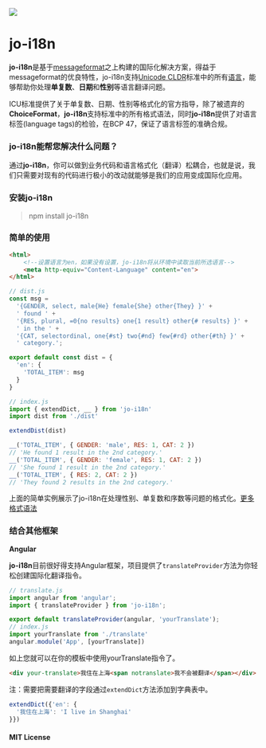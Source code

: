 ![](http://content-management.b0.upaiyun.com/1476434640674.png)

# jo-i18n

**jo-i18n**是基于[messageformat](https://github.com/messageformat/messageformat.js)之上构建的国际化解决方案，得益于messageformat的优良特性，jo-i18n支持[Unicode CLDR](http://cldr.unicode.org/)标准中的所有[语言](http://www.unicode.org/cldr/charts/latest/supplemental/language_plural_rules.html)，能够帮助你处理**单复数**、**日期**和**性别**等语言翻译问题。

ICU标准提供了关于单复数、日期、性别等格式化的官方指导，除了被遗弃的**ChoiceFormat**，**jo-i18n**支持标准中的所有格式语法，同时**jo-i18n**提供了对语言标签(language tags)的检验，在BCP 47，保证了语言标签的准确合规。

### jo-i18n能帮您解决什么问题？

通过**jo-i18n**，你可以做到业务代码和语言格式化（翻译）松耦合，也就是说，我们只需要对现有的代码进行极小的改动就能够是我们的应用变成国际化应用。

### 安装jo-i18n

> npm install jo-i18n

### 简单的使用

```html
<html>
  	<!--设置语言为en，如果没有设置，jo-i18n将从环境中读取当前所选语言-->
	<meta http-equiv="Content-Language" content="en">
</html>
```

```javascript
// dist.js
const msg =
  '{GENDER, select, male{He} female{She} other{They} }' +
  ' found ' +
  '{RES, plural, =0{no results} one{1 result} other{# results} }' +
  ' in the ' +
  '{CAT, selectordinal, one{#st} two{#nd} few{#rd} other{#th} }' +
  ' category.';

export default const dist = {
  'en': {
    'TOTAL_ITEM': msg
  }
}

// index.js
import { extendDict, __ } from 'jo-i18n'
import dist from './dist'

extendDist(dist)

__('TOTAL_ITEM', { GENDER: 'male', RES: 1, CAT: 2 })
// 'He found 1 result in the 2nd category.'
__('TOTAL_ITEM', { GENDER: 'female', RES: 1, CAT: 2 }) 
// 'She found 1 result in the 2nd category.'
__('TOTAL_ITEM', { RES: 2, CAT: 2 }) 
// 'They found 2 results in the 2nd category.'
```

上面的简单实例展示了jo-i18n在处理性别、单复数和序数等问题的格式化。[更多格式语法](https://github.com/Jocs/jo-i18n/blob/master/docs/format-guide.md)

### 结合其他框架

**Angular**

**jo-i18n**目前很好得支持Angular框架，项目提供了`translateProvider`方法为你轻松创建国际化翻译指令。

```javascript
// translate.js
import angular from 'angular';
import { translateProvider } from 'jo-i18n';

export default translateProvider(angular, 'yourTranslate');
// index.js
import yourTranslate from './translate'
angular.module('App', [yourTranslate])
```

如上您就可以在你的模板中使用yourTranslate指令了。

```html
<div your-translate>我住在上海<span notranslate>我不会被翻译</span></div>
```

注：需要把需要翻译的字段通过`extendDict`方法添加到字典表中。

```javascript
extendDict({'en': {
  '我住在上海': 'I live in Shanghai'
}})
```

#### MIT License